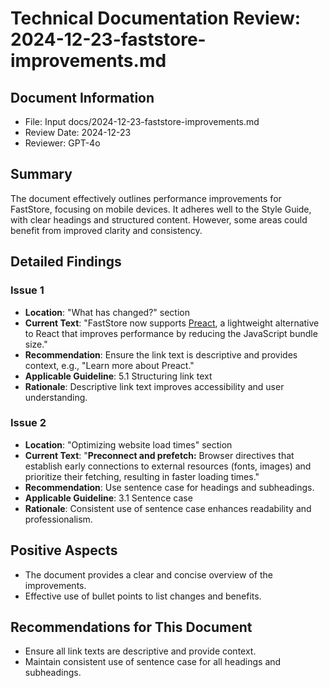# Technical Documentation Review: 2024-12-23-faststore-improvements.md

## Document Information
- File: Input docs/2024-12-23-faststore-improvements.md
- Review Date: 2024-12-23
- Reviewer: GPT-4o

## Summary
The document effectively outlines performance improvements for FastStore, focusing on mobile devices. It adheres well to the Style Guide, with clear headings and structured content. However, some areas could benefit from improved clarity and consistency.

## Detailed Findings

### Issue 1
- **Location**: "What has changed?" section
- **Current Text**: "FastStore now supports [Preact](https://preactjs.com/), a lightweight alternative to React that improves performance by reducing the JavaScript bundle size."
- **Recommendation**: Ensure the link text is descriptive and provides context, e.g., "Learn more about Preact."
- **Applicable Guideline**: 5.1 Structuring link text
- **Rationale**: Descriptive link text improves accessibility and user understanding.

### Issue 2
- **Location**: "Optimizing website load times" section
- **Current Text**: "**Preconnect and prefetch:** Browser directives that establish early connections to external resources (fonts, images) and prioritize their fetching, resulting in faster loading times."
- **Recommendation**: Use sentence case for headings and subheadings.
- **Applicable Guideline**: 3.1 Sentence case
- **Rationale**: Consistent use of sentence case enhances readability and professionalism.

## Positive Aspects
- The document provides a clear and concise overview of the improvements.
- Effective use of bullet points to list changes and benefits.

## Recommendations for This Document
- Ensure all link texts are descriptive and provide context.
- Maintain consistent use of sentence case for all headings and subheadings. 